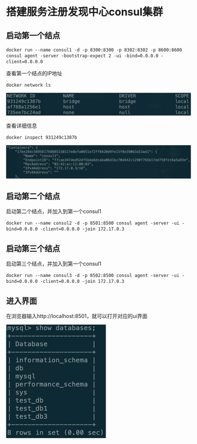 # 搭建服务注册发现中心consul集群

## 启动第一个结点

```text
docker run --name consul1 -d -p 8300:8300 -p 8302:8302 -p 8600:8600 consul agent -server -bootstrap-expect 2 -ui -bind=0.0.0.0 -client=0.0.0.0
```

查看第一个结点的IP地址

```text
docker network ls
```

![](../.gitbook/assets/image%20%285%29.png)

查看详细信息

```text
docker inspect 931249c1387b
```

![](../.gitbook/assets/image%20%287%29.png)

## 启动第二个结点

启动第二个结点，并加入到第一个consul1

```text
docker run --name consul2 -d -p 8501:8500 consul agent -server -ui -bind=0.0.0.0 -client=0.0.0.0 -join 172.17.0.3
```

## 启动第三个结点

启动第三个结点，并加入到第一个consul1

```text
docker run --name consul3 -d -p 8502:8500 consul agent -server -ui -bind=0.0.0.0 -client=0.0.0.0 -join 172.17.0.3
```

## 进入界面

在浏览器输入http://localhost:8501，就可以打开对应的ui界面

![](../.gitbook/assets/image.png)

